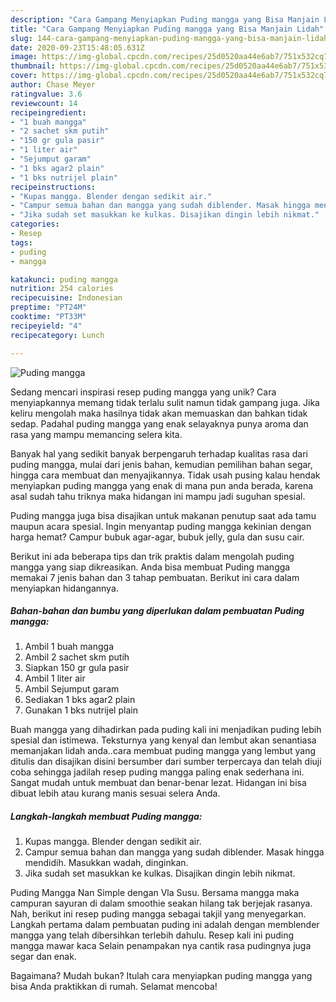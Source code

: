 ```yaml
---
description: "Cara Gampang Menyiapkan Puding mangga yang Bisa Manjain Lidah"
title: "Cara Gampang Menyiapkan Puding mangga yang Bisa Manjain Lidah"
slug: 144-cara-gampang-menyiapkan-puding-mangga-yang-bisa-manjain-lidah
date: 2020-09-23T15:48:05.631Z
image: https://img-global.cpcdn.com/recipes/25d0520aa44e6ab7/751x532cq70/puding-mangga-foto-resep-utama.jpg
thumbnail: https://img-global.cpcdn.com/recipes/25d0520aa44e6ab7/751x532cq70/puding-mangga-foto-resep-utama.jpg
cover: https://img-global.cpcdn.com/recipes/25d0520aa44e6ab7/751x532cq70/puding-mangga-foto-resep-utama.jpg
author: Chase Meyer
ratingvalue: 3.6
reviewcount: 14
recipeingredient:
- "1 buah mangga"
- "2 sachet skm putih"
- "150 gr gula pasir"
- "1 liter air"
- "Sejumput garam"
- "1 bks agar2 plain"
- "1 bks nutrijel plain"
recipeinstructions:
- "Kupas mangga. Blender dengan sedikit air."
- "Campur semua bahan dan mangga yang sudah diblender. Masak hingga mendidih. Masukkan wadah, dinginkan."
- "Jika sudah set masukkan ke kulkas. Disajikan dingin lebih nikmat."
categories:
- Resep
tags:
- puding
- mangga

katakunci: puding mangga 
nutrition: 254 calories
recipecuisine: Indonesian
preptime: "PT24M"
cooktime: "PT33M"
recipeyield: "4"
recipecategory: Lunch

---
```



![Puding mangga](https://img-global.cpcdn.com/recipes/25d0520aa44e6ab7/751x532cq70/puding-mangga-foto-resep-utama.jpg)

Sedang mencari inspirasi resep puding mangga yang unik? Cara menyiapkannya memang tidak terlalu sulit namun tidak gampang juga. Jika keliru mengolah maka hasilnya tidak akan memuaskan dan bahkan tidak sedap. Padahal puding mangga yang enak selayaknya punya aroma dan rasa yang mampu memancing selera kita.

Banyak hal yang sedikit banyak berpengaruh terhadap kualitas rasa dari puding mangga, mulai dari jenis bahan, kemudian pemilihan bahan segar, hingga cara membuat dan menyajikannya. Tidak usah pusing kalau hendak menyiapkan puding mangga yang enak di mana pun anda berada, karena asal sudah tahu triknya maka hidangan ini mampu jadi suguhan spesial.

Puding mangga juga bisa disajikan untuk makanan penutup saat ada tamu maupun acara spesial. Ingin menyantap puding mangga kekinian dengan harga hemat? Campur bubuk agar-agar, bubuk jelly, gula dan susu cair.


Berikut ini ada beberapa tips dan trik praktis dalam mengolah puding mangga yang siap dikreasikan. Anda bisa membuat Puding mangga memakai 7 jenis bahan dan 3 tahap pembuatan. Berikut ini cara dalam menyiapkan hidangannya.

<!--inarticleads1-->

##### Bahan-bahan dan bumbu yang diperlukan dalam pembuatan Puding mangga:

1. Ambil 1 buah mangga
1. Ambil 2 sachet skm putih
1. Siapkan 150 gr gula pasir
1. Ambil 1 liter air
1. Ambil Sejumput garam
1. Sediakan 1 bks agar2 plain
1. Gunakan 1 bks nutrijel plain


Buah mangga yang dihadirkan pada puding kali ini menjadikan puding lebih spesial dan istimewa. Teksturnya yang kenyal dan lembut akan senantiasa memanjakan lidah anda..cara membuat puding mangga yang lembut yang ditulis dan disajikan disini bersumber dari sumber terpercaya dan telah diuji coba sehingga jadilah resep puding mangga paling enak sederhana ini. Sangat mudah untuk membuat dan benar-benar lezat. Hidangan ini bisa dibuat lebih atau kurang manis sesuai selera Anda. 

<!--inarticleads2-->

##### Langkah-langkah membuat Puding mangga:

1. Kupas mangga. Blender dengan sedikit air.
1. Campur semua bahan dan mangga yang sudah diblender. Masak hingga mendidih. Masukkan wadah, dinginkan.
1. Jika sudah set masukkan ke kulkas. Disajikan dingin lebih nikmat.


Puding Mangga Nan Simple dengan Vla Susu. Bersama mangga maka campuran sayuran di dalam smoothie seakan hilang tak berjejak rasanya. Nah, berikut ini resep puding mangga sebagai takjil yang menyegarkan. Langkah pertama dalam pembuatan puding ini adalah dengan memblender mangga yang telah dibersihkan terlebih dahulu. Resep kali ini puding mangga mawar kaca Selain penampakan nya cantik rasa pudingnya juga segar dan enak. 

Bagaimana? Mudah bukan? Itulah cara menyiapkan puding mangga yang bisa Anda praktikkan di rumah. Selamat mencoba!

